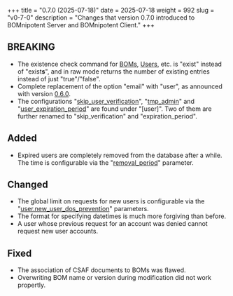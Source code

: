+++
title = "0.7.0 (2025-07-18)"
date = 2025-07-18
weight = 992
slug = "v0-7-0"
description = "Changes that version 0.7.0 introduced to BOMnipotent Server and BOMnipotent Client."
+++

## BREAKING
- The existence check command for [BOMs](/client/consumer/boms/#existence), [Users](/client/manager/access-management/user-management/#existence), etc. is "exist" instead of "exist**s**", and in raw mode returns the number of existing entries instead of just "true"/"false".
- Complete replacement of the option "email" with "user", as announced with version [0.6.0](/changelog/v0-6-0/).
- The configurations "[skip_user_verification](/server/configuration/required/smtp/#skipping-user-verification)", "[tmp_admin](/server/configuration/optional/tmp-admin/)" and "[user_expiration_period](/server/configuration/optional/user-expiration-period/)" are found under "[user]". Two of them are further renamed to "skip_verification" and "expiration_period".

## Added
- Expired users are completely removed from the database after a while. The time is configurable via the "[removal_period](/server/configuration/optional/user-expiration-period/#removal-period)" parameter.

## Changed
- The global limit on requests for new users is configurable via the "[user.new_user_dos_prevention](/server/configuration/optional/dos-prevention/#global-request-user-dos-prevention)" parameters.
- The format for specifying datetimes is much more forgiving than before.
- A user whose previous request for an account was denied cannot request new user accounts.

## Fixed
- The association of CSAF documents to BOMs was flawed.
- Overwriting BOM name or version during modification did not work propertly.
